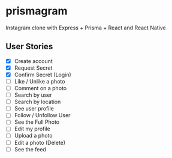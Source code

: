 # prismagram
Instagram clone with Express + Prisma + React and React Native


## User Stories

- [x] Create account
- [x] Request Secret
- [x] Confirm Secret (Login)
- [ ] Like / Unlike a photo
- [ ] Comment on a photo
- [ ] Search by user
- [ ] Search by location
- [ ] See user profile
- [ ] Follow / Unfollow User
- [ ] See the Full Photo
- [ ] Edit my profile
- [ ] Upload a photo
- [ ] Edit a photo (Delete)
- [ ] See the feed